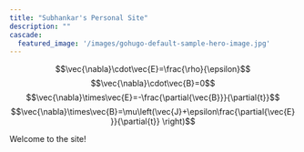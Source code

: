 ```yaml
---
title: "Subhankar's Personal Site"
description: ""
cascade:
  featured_image: '/images/gohugo-default-sample-hero-image.jpg'
---
```


$$\vec{\nabla}\cdot\vec{E}=\frac{\rho}{\epsilon}$$
$$\vec{\nabla}\cdot\vec{B}=0$$
$$\vec{\nabla}\times\vec{E}=-\frac{\partial{\vec{B}}}{\partial{t}}$$
$$\vec{\nabla}\times\vec{B}=\mu\left(\vec{J}+\epsilon\frac{\partial{\vec{E}}}{\partial{t}} \right)$$

Welcome to the site!
